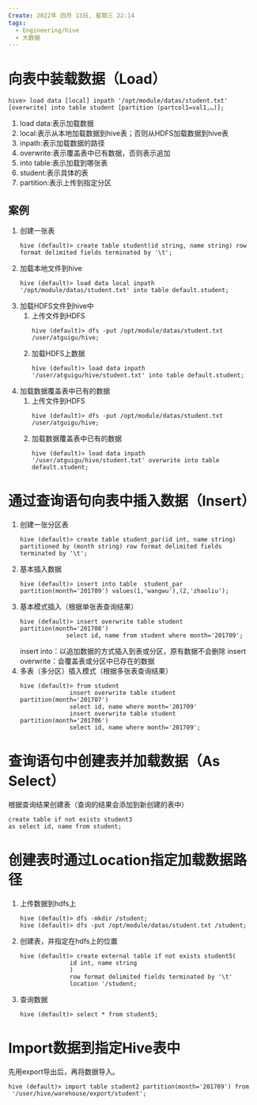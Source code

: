 ```yaml
---
Create: 2022年 四月 13日, 星期三 22:14
tags: 
  - Engineering/hive
  - 大数据
---
```


# 向表中装载数据（Load）

```
hive> load data [local] inpath '/opt/module/datas/student.txt' [overwrite] into table student [partition (partcol1=val1,…)];
```

1. load data:表示加载数据
2. local:表示从本地加载数据到hive表；否则从HDFS加载数据到hive表
3. inpath:表示加载数据的路径
4. overwrite:表示覆盖表中已有数据，否则表示追加
5. into table:表示加载到哪张表
6. student:表示具体的表
7. partition:表示上传到指定分区

## 案例
1. 创建一张表
	```
	hive (default)> create table student(id string, name string) row format delimited fields terminated by '\t';
	```
2. 加载本地文件到hive
	```
	hive (default)> load data local inpath '/opt/module/datas/student.txt' into table default.student;
	```
3. 加载HDFS文件到hive中
	1. 上传文件到HDFS
		```
		hive (default)> dfs -put /opt/module/datas/student.txt /user/atguigu/hive;
		```
	2. 加载HDFS上数据
		```
		hive (default)> load data inpath '/user/atguigu/hive/student.txt' into table default.student;
		```
4. 加载数据覆盖表中已有的数据
	1. 上传文件到HDFS
		```
		hive (default)> dfs -put /opt/module/datas/student.txt /user/atguigu/hive;
		```
	2. 加载数据覆盖表中已有的数据 
		```
		hive (default)> load data inpath '/user/atguigu/hive/student.txt' overwrite into table default.student;
		```

# 通过查询语句向表中插入数据（Insert）
1. 创建一张分区表
	```
	hive (default)> create table student_par(id int, name string) partitioned by (month string) row format delimited fields terminated by '\t';
	```
2. 基本插入数据
	```
	hive (default)> insert into table  student_par partition(month='201709') values(1,'wangwu'),(2,'zhaoliu');
	```
3. 基本模式插入（根据单张表查询结果）
	```
	hive (default)> insert overwrite table student partition(month='201708')
				 select id, name from student where month='201709';
	```
	insert into：以追加数据的方式插入到表或分区，原有数据不会删除
	insert overwrite：会覆盖表或分区中已存在的数据
4. 多表（多分区）插入模式（根据多张表查询结果）
	```
	hive (default)> from student
				  insert overwrite table student partition(month='201707')
				  select id, name where month='201709'
				  insert overwrite table student partition(month='201706')
				  select id, name where month='201709';
	```

# 查询语句中创建表并加载数据（As Select）
根据查询结果创建表（查询的结果会添加到新创建的表中）
```
create table if not exists student3 
as select id, name from student;
```

# 创建表时通过Location指定加载数据路径
1. 上传数据到hdfs上
	```
	hive (default)> dfs -mkdir /student;
	hive (default)> dfs -put /opt/module/datas/student.txt /student;
	```
2. 创建表，并指定在hdfs上的位置
	```
	hive (default)> create external table if not exists student5(
				  id int, name string
				  )
				  row format delimited fields terminated by '\t'
				  location '/student;
	```
3. 查询数据
	```
	hive (default)> select * from student5;
	```

#  Import数据到指定Hive表中
先用export导出后，再将数据导入。
```
hive (default)> import table student2 partition(month='201709') from
 '/user/hive/warehouse/export/student';
```
